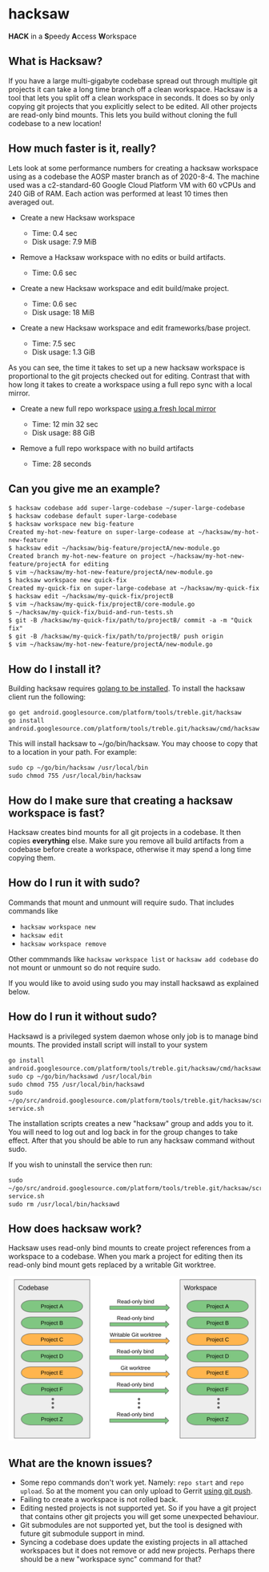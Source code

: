 # hacksaw

**HACK** in a **S**peedy **A**ccess **W**orkspace

## What is Hacksaw?

If you have a large multi-gigabyte codebase spread out through multiple git projects it can take a long time branch off a clean workspace. Hacksaw is a tool that
lets you split off a clean workspace in seconds. It does so by only copying git projects that you
explicitly select to be edited. All other projects are read-only bind mounts. This lets you build without cloning the full codebase to a new location!

## How much faster is it, really?

Lets look at some performance numbers for creating a hacksaw workspace using as a codebase the AOSP master branch as of 2020-8-4. The machine used was a c2-standard-60 Google Cloud Platform VM with 60 vCPUs and 240 GiB of RAM. Each action was performed at least 10 times then averaged out.

* Create a new Hacksaw workspace
  + Time: 0.4 sec
  + Disk usage: 7.9 MiB

* Remove a Hacksaw workspace with no edits or build artifacts.
  + Time: 0.6 sec

* Create a new Hacksaw workspace and edit build/make project.
  + Time: 0.6 sec
  + Disk usage: 18 MiB

* Create a new Hacksaw workspace and edit frameworks/base project.
  + Time: 7.5 sec
  + Disk usage: 1.3 GiB

As you can see, the time it takes to set up a new hacksaw workspace is proportional to
the git projects checked out for editing. Contrast that with how long it takes
to create a workspace using a full repo sync with a local
mirror.

* Create a new full repo workspace [using a fresh local mirror](https://source.android.com/setup/build/downloading#using-a-local-mirror)
  + Time: 12 min 32 sec
  + Disk usage: 88 GiB

* Remove a full repo workspace with no build artifacts
  + Time: 28 seconds

## Can you give me an example?

```
$ hacksaw codebase add super-large-codebase ~/super-large-codebase
$ hacksaw codebase default super-large-codebase
$ hacksaw workspace new big-feature
Created my-hot-new-feature on super-large-codease at ~/hacksaw/my-hot-new-feature
$ hacksaw edit ~/hacksaw/big-feature/projectA/new-module.go
Created branch my-hot-new-feature on project ~/hacksaw/my-hot-new-feature/projectA for editing
$ vim ~/hacksaw/my-hot-new-feature/projectA/new-module.go
$ hacksaw workspace new quick-fix
Created my-quick-fix on super-large-codebase at ~/hacksaw/my-quick-fix
$ hacksaw edit ~/hacksaw/my-quick-fix/projectB
$ vim ~/hacksaw/my-quick-fix/projectB/core-module.go
$ ~/hacksaw/my-quick-fix/buid-and-run-tests.sh
$ git -B /hacksaw/my-quick-fix/path/to/projectB/ commit -a -m "Quick fix"
$ git -B /hacksaw/my-quick-fix/path/to/projectB/ push origin
$ vim ~/hacksaw/my-hot-new-feature/projectA/new-module.go
```

## How do I install it?

Building hacksaw requires [golang to be installed](https://golang.org/doc/install).
To install the hacksaw client run the following:

```
go get android.googlesource.com/platform/tools/treble.git/hacksaw
go install android.googlesource.com/platform/tools/treble.git/hacksaw/cmd/hacksaw
```

This will install hacksaw to ~/go/bin/hacksaw. You may choose to copy that
to a location in your path. For example:

```
sudo cp ~/go/bin/hacksaw /usr/local/bin
sudo chmod 755 /usr/local/bin/hacksaw
```

## How do I make sure that creating a hacksaw workspace is fast?

Hacksaw creates bind mounts for all git projects in a codebase. It then
copies **everything** else. Make sure you remove all build artifacts from a
codebase before create a workspace, otherwise it may spend a long time copying
them.

## How do I run it with sudo?

Commands that mount and unmount will require sudo. That includes commands like

* `hacksaw workspace new`
* `hacksaw edit`
* `hacksaw workspace remove`

Other commmands like `hacksaw workspace list` or `hacksaw add codebase` do not
mount or unmount so do not require sudo.

If you would like to avoid using sudo you may install hacksawd as explained below.

## How do I run it without sudo?

Hacksawd is a privileged system daemon whose only job is to manage bind mounts.
The provided install script will install to your system

```
go install android.googlesource.com/platform/tools/treble.git/hacksaw/cmd/hacksawd
sudo cp ~/go/bin/hacksawd /usr/local/bin
sudo chmod 755 /usr/local/bin/hacksawd
sudo ~/go/src/android.googlesource.com/platform/tools/treble.git/hacksaw/scripts/install-service.sh
```

The installation scripts creates a new "hacksaw" group and adds you to it. You
will need to log out and log back in for the group changes to take effect. After that you should be able to run any hacksaw command without sudo.

If you wish to uninstall the service then run:

```
sudo ~/go/src/android.googlesource.com/platform/tools/treble.git/hacksaw/scripts/uninstall-service.sh
sudo rm /usr/local/bin/hacksawd
```

## How does hacksaw work?

Hacksaw uses read-only bind mounts to create project references from
a workspace to a codebase. When you mark a project for editing then
its read-only bind mount gets replaced by a writable Git worktree.

![Workspace diagram](images/workspace-diagram.png)


## What are the known issues?

* Some repo commands don't work yet. Namely: `repo start` and `repo upload`.
  So at the moment you can only upload to Gerrit [using git
  push](https://gerrit-review.googlesource.com/Documentation/user-upload.html#_git_push).
* Failing to create a workspace is not rolled back.
* Editing nested projects is not supported yet. So if you have a git project
  that contains other git projects you will get some unexpected behaviour.
* Git submodules are not supported yet, but the tool is designed with
  future git submodule support in mind.
* Syncing a codebase does update the existing projects in all attached
  workspaces but it does not remove or add new projects. Perhaps there
  should be a new "workspace sync" command for that?
